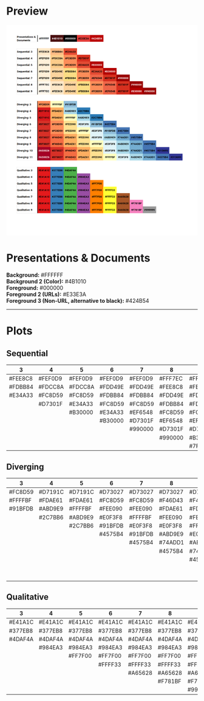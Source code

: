 # Preview

![Color Palette Preview](colors/colors.png)

# Presentations & Documents

**Background:** #FFFFFF  
**Background 2 (Color):** #4B1010  
**Foreground:** #000000  
**Foreground 2 (URLs):** #E33E3A  
**Foreground 3 (Non-URL, alternative to black):** #424B54  

---

# Plots

## Sequential

| 3       | 4       | 5       | 6       | 7       | 8       | 9       |
|---------|---------|---------|---------|---------|---------|---------|
| #FEE8C8 | #FEF0D9 | #FEF0D9 | #FEF0D9 | #FEF0D9 | #FFF7EC | #FFF7EC |
| #FDBB84 | #FDCC8A | #FDCC8A | #FDD49E | #FDD49E | #FEE8C8 | #FEE8C8 |
| #E34A33 | #FC8D59 | #FC8D59 | #FDBB84 | #FDBB84 | #FDD49E | #FDD49E |
|         | #D7301F | #E34A33 | #FC8D59 | #FC8D59 | #FDBB84 | #FDBB84 |
|         |         | #B30000 | #E34A33 | #EF6548 | #FC8D59 | #FC8D59 |
|         |         |         | #B30000 | #D7301F | #EF6548 | #EF6548 |
|         |         |         |         | #990000 | #D7301F | #D7301F |
|         |         |         |         |         | #990000 | #B30000 |
|         |         |         |         |         |         | #7F0000 |

## Diverging

| 3       | 4       | 5       | 6       | 7       | 8       | 9       | 10      | 11      |
|---------|---------|---------|---------|---------|---------|---------|---------|---------|
| #FC8D59 | #D7191C | #D7191C | #D73027 | #D73027 | #D73027 | #D73027 | #A50026 | #A50026 |
| #FFFFBF | #FDAE61 | #FDAE61 | #FC8D59 | #FC8D59 | #F46D43 | #F46D43 | #D73027 | #D73027 |
| #91BFDB | #ABD9E9 | #FFFFBF | #FEE090 | #FEE090 | #FDAE61 | #FDAE61 | #F46D43 | #F46D43 |
|         | #2C7BB6 | #ABD9E9 | #E0F3F8 | #FFFFBF | #FEE090 | #FEE090 | #FDAE61 | #FDAE61 |
|         |         | #2C7BB6 | #91BFDB | #E0F3F8 | #E0F3F8 | #FFFFBF | #FEE090 | #FEE090 |
|         |         |         | #4575B4 | #91BFDB | #ABD9E9 | #E0F3F8 | #E0F3F8 | #FFFFBF |
|         |         |         |         | #4575B4 | #74ADD1 | #ABD9E9 | #ABD9E9 | #E0F3F8 |
|         |         |         |         |         | #4575B4 | #74ADD1 | #74ADD1 | #ABD9E9 |
|         |         |         |         |         |         | #4575B4 | #4575B4 | #74ADD1 |
|         |         |         |         |         |         |         | #313695 | #4575B4 |
|         |         |         |         |         |         |         |         | #313695 |

## Qualitative

| 3       | 4       | 5       | 6       | 7       | 8       | 9       |
|---------|---------|---------|---------|---------|---------|---------|
| #E41A1C | #E41A1C | #E41A1C | #E41A1C | #E41A1C | #E41A1C | #E41A1C |
| #377EB8 | #377EB8 | #377EB8 | #377EB8 | #377EB8 | #377EB8 | #377EB8 |
| #4DAF4A | #4DAF4A | #4DAF4A | #4DAF4A | #4DAF4A | #4DAF4A | #4DAF4A |
|         | #984EA3 | #984EA3 | #984EA3 | #984EA3 | #984EA3 | #984EA3 |
|         |         | #FF7F00 | #FF7F00 | #FF7F00 | #FF7F00 | #FF7F00 |
|         |         |         | #FFFF33 | #FFFF33 | #FFFF33 | #FFFF33 |
|         |         |         |         | #A65628 | #A65628 | #A65628 |
|         |         |         |         |         | #F781BF | #F781BF |
|         |         |         |         |         |         | #999999 |
